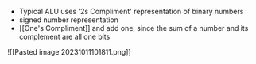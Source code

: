 - Typical ALU uses '2s Compliment' representation of binary numbers
- signed number representation
- [[One's Compliment]] and add one, since the sum of a number and its complement are all one bits

![[Pasted image 20231011101811.png]]